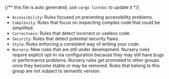 {/** this file is auto generated, use `cargo lintdoc` to update it */}
- `Accessibility`: Rules focused on preventing accessibility problems.
- `Complexity`: Rules that focus on inspecting complex code that could be simplified.
- `Correctness`: Rules that detect incorrect or useless code.
- `Security`: Rules that detect potential security flaws.
- `Style`: Rules enforcing a consistent way of writing your code. 
- `Nursery`: New rules that are still under development.  Nursery rules require explicit opt-in via configuration because they may still have bugs or performance problems. Nursery rules get promoted to other groups once they become stable or may be removed.  Rules that belong to this group are not subject to semantic version.

